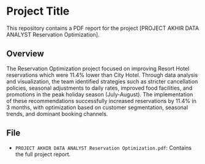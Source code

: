 # Project Title  
This repository contains a PDF report for the project [PROJECT AKHIR DATA ANALYST Reservation Optimization].  

## Overview  
The Reservation Optimization project focused on improving Resort Hotel reservations which were 11.4% lower than City Hotel. Through data analysis and visualization, the team identified strategies such as stricter cancellation policies, seasonal adjustments to daily rates, improved food facilities, and promotions in the peak holiday season (July-August). The implementation of these recommendations successfully increased reservations by 11.4% in 3 months, with optimization based on customer segmentation, seasonal trends, and dominant booking channels.
 
## File  
- `PROJECT AKHIR DATA ANALYST Reservation Optimization.pdf`: Contains the full project report.
